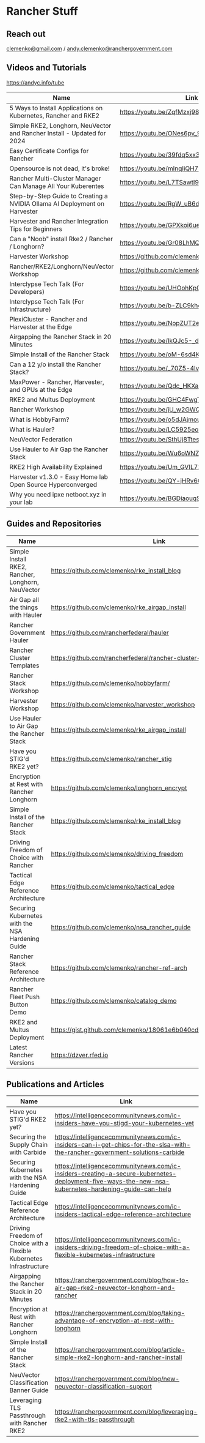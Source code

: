 # Rancher Stuff

## Reach out
clemenko@gmail.com / andy.clemenko@ranchergovernment.com

## Videos and Tutorials

https://andyc.info/tube

| Name | Link |
| ---- | -------- |
| 5 Ways to Install Applications on Kubernetes, Rancher and RKE2 | https://youtu.be/ZqfMzxj98XI | 
| Simple RKE2, Longhorn, NeuVector and Rancher Install - Updated for 2024 |https://youtu.be/ONes6pv_9J4 |
| Easy Certificate Configs for Rancher | https://youtu.be/39fdq5xx3bQ |
| Opensource is not dead, it's broke! | https://youtu.be/mInqIiQH77U |
| Rancher Multi-Cluster Manager Can Manage All Your Kuberentes | https://youtu.be/L7TSawtl97w | 
| Step-by-Step Guide to Creating a NVIDIA Ollama AI Deployment on Harvester | https://youtu.be/RgW_uB6dOJ0 |
| Harvester and Rancher Integration Tips for Beginners | https://youtu.be/GPXkoi6ueVA |
| Can a "Noob" install Rke2 / Rancher / Longhorn? |https://youtu.be/Gr08LhMQVoE |
| Harvester Workshop | https://github.com/clemenko/harvester_workshop |
| Rancher/RKE2/Longhorn/NeuVector Workshop | https://github.com/clemenko/hobbyfarm/ |
| Interclypse Tech Talk (For Developers) | https://youtu.be/UHOohKp0aZw |
| Interclypse Tech Talk (For Infrastructure) | https://youtu.be/b-ZLC9khchg |
| PlexiCluster - Rancher and Harvester at the Edge | https://youtu.be/NopZUT2eFbA |
| Airgapping the Rancher Stack in 20 Minutes | https://youtu.be/IkQJc5-_duo |
| Simple Install of the Rancher Stack | https://youtu.be/oM-6sd4KSmA |
| Can a 12 y/o install the Rancher Stack? | https://youtu.be/_70Z5-4lvEo |
| MaxPower - Rancher, Harvester, and GPUs at the Edge | https://youtu.be/Qdc_HKXacyM |
| RKE2 and Multus Deployment | https://youtu.be/GHC4FwgTpe0 |
| Rancher Workshop | https://youtu.be/jU_w2GWQwxI |
| What is HobbyFarm? | https://youtu.be/o5dJAjmou8s |
| What is Hauler? | https://youtu.be/LC5925eovwE |
| NeuVector Federation | https://youtu.be/SthUj8TtesM |
| Use Hauler to Air Gap the Rancher Stack| https://youtu.be/Wu6oWNZmVK4 |
| RKE2 High Availability Explained | https://youtu.be/Um_GVIL71xQ |
| Harvester v1.3.0 - Easy Home lab Open Source Hyperconverged | https://youtu.be/QY-jHRv60D0 | 
| Why you need ipxe netboot.xyz in your lab | https://youtu.be/BGDiaouqSSg |

## Guides and Repositories

| Name | Link |
| ---- | -------- |
| Simple Install RKE2, Rancher, Longhorn, NeuVector | https://github.com/clemenko/rke_install_blog |
| Air Gap all the things with Hauler | https://github.com/clemenko/rke_airgap_install |
| Rancher Government Hauler | https://github.com/rancherfederal/hauler |
| Rancher Cluster Templates | https://github.com/rancherfederal/rancher-cluster-templates |
| Rancher Stack Workshop | https://github.com/clemenko/hobbyfarm/|
| Harvester Workshop | https://github.com/clemenko/harvester_workshop |
| Use Hauler to Air Gap the Rancher Stack | https://github.com/clemenko/rke_airgap_install |
| Have you STIG'd RKE2 yet? | https://github.com/clemenko/rancher_stig |
| Encryption at Rest with Rancher Longhorn | https://github.com/clemenko/longhorn_encrypt |
| Simple Install of the Rancher Stack | https://github.com/clemenko/rke_install_blog |
| Driving Freedom of Choice with Rancher | https://github.com/clemenko/driving_freedom |
| Tactical Edge Reference Architecture | https://github.com/clemenko/tactical_edge |
| Securing Kubernetes with the NSA Hardening Guide | https://github.com/clemenko/nsa_rancher_guide |
| Rancher Stack Reference Architecture | https://github.com/clemenko/rancher-ref-arch |
| Rancher Fleet Push Button Demo | https://github.com/clemenko/catalog_demo |
| RKE2 and Multus Deployment | https://gist.github.com/clemenko/18061e6b040cd2baffac11140c0c0680 |
| Latest Rancher Versions | https://dzver.rfed.io |

## Publications and Articles

| Name | Link |
| ---- | -------- |
| Have you STIG'd RKE2 yet? | https://intelligencecommunitynews.com/ic-insiders-have-you-stigd-your-kubernetes-yet |
| Securing the Supply Chain with Carbide | https://intelligencecommunitynews.com/ic-insiders-can-i-get-chips-for-the-slsa-with-the-rancher-government-solutions-carbide |
| Securing Kubernetes with the NSA Hardening Guide | https://intelligencecommunitynews.com/ic-insiders-creating-a-secure-kubernetes-deployment-five-ways-the-new-nsa-kubernetes-hardening-guide-can-help |
| Tactical Edge Reference Architecture | https://intelligencecommunitynews.com/ic-insiders-tactical-edge-reference-architecture |
| Driving Freedom of Choice with a Flexible Kubernetes Infrastructure | https://intelligencecommunitynews.com/ic-insiders-driving-freedom-of-choice-with-a-flexible-kubernetes-infrastructure |
| Airgapping the Rancher Stack in 20 Minutes | https://ranchergovernment.com/blog/how-to-air-gap-rke2-neuvector-longhorn-and-rancher |
| Encryption at Rest with Rancher Longhorn | https://ranchergovernment.com/blog/taking-advantage-of-encryption-at-rest-with-longhorn |
| Simple Install of the Rancher Stack | https://ranchergovernment.com/blog/article-simple-rke2-longhorn-and-rancher-install |
| NeuVector Classification Banner Guide | https://ranchergovernment.com/blog/new-neuvector-classification-support |
| Leveraging TLS Passthrough with Rancher RKE2 | https://ranchergovernment.com/blog/leveraging-rke2-with-tls-passthrough |
